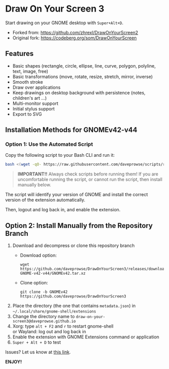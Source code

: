 # Draw On Your Screen 3

Start drawing on your GNOME desktop with `Super+Alt+D`.

- Forked from: https://github.com/zhrexl/DrawOnYourScreen2
- Original fork: https://codeberg.org/som/DrawOnYourScreen

## Features

- Basic shapes (rectangle, circle, ellipse, line, curve, polygon, polyline, text, image, free)
- Basic transformations (move, rotate, resize, stretch, mirror, inverse)
- Smooth stroke
- Draw over applications
- Keep drawings on desktop background with persistence (notes, children's art ...)
- Multi-monitor support
- Initial stylus support
- Export to SVG

## Installation Methods for GNOMEv42-v44

### Option 1: Use the Automated Script

Copy the following script to your Bash CLI and run it:

```bash
bash <(wget -qO- https://raw.githubusercontent.com/daveprowse/scripts/refs/heads/main/doys-install.sh)
```

> **IMPORTANT!!** Always check scripts before running them! If you are uncomfortable running the script, or cannot run the script, then install manually below.

The script will identify your version of GNOME and install the correct version of the extension automatically.

Then, logout and log back in, and enable the extension.

## Option 2: Install Manually from the Repository Branch

1. Download and decompress or clone this repository branch
   - Download option: 
  
      ```console
      wget https://github.com/daveprowse/DrawOnYourScreen3/releases/download/v13.0-GNOME-v42-v44/GNOMEv42.tar.xz
      ```
   - Clone option: 
  
      ```console
      git clone -b GNOMEv42 https://github.com/daveprowse/DrawOnYourScreen3
      ```
2. Place the directory (the one that contains `metadata.json`) in `~/.local/share/gnome-shell/extensions`
3. Change the directory name to `draw-on-your-screen3@daveprowse.github.io`
4. Xorg: type `alt + F2` and `r` to restart gnome-shell  
   or Wayland: log out and log back in
5. Enable the extension with GNOME Extensions command or application
6. `Super + Alt + D` to test

Issues? Let us know at [this link](https://github.com/daveprowse/DrawOnYourScreen3/issues). 

**ENJOY!**
